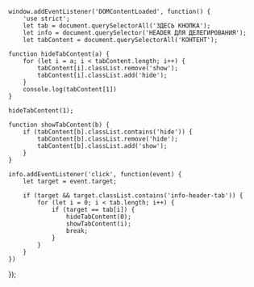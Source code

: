     window.addEventListener('DOMContentLoaded', function() {
        'use strict';
        let tab = document.querySelectorAll('ЗДЕСЬ КНОПКА');
        let info = document.querySelector('HEADER ДЛЯ ДЕЛЕГИРОВАНИЯ');
        let tabContent = document.querySelectorAll('КОНТЕНТ');

    function hideTabContent(a) {
        for (let i = a; i < tabContent.length; i++) {
            tabContent[i].classList.remove('show');
            tabContent[i].classList.add('hide');
        }
        console.log(tabContent[1])
    }

    hideTabContent(1);

    function showTabContent(b) {
        if (tabContent[b].classList.contains('hide')) {
            tabContent[b].classList.remove('hide');
            tabContent[b].classList.add('show');
        }
    }

    info.addEventListener('click', function(event) {
        let target = event.target;

        if (target && target.classList.contains('info-header-tab')) {
            for (let i = 0; i < tab.length; i++) {
                if (target == tab[i]) {
                    hideTabContent(0);
                    showTabContent(i);
                    break;
                }
            }
        }
    })
});
